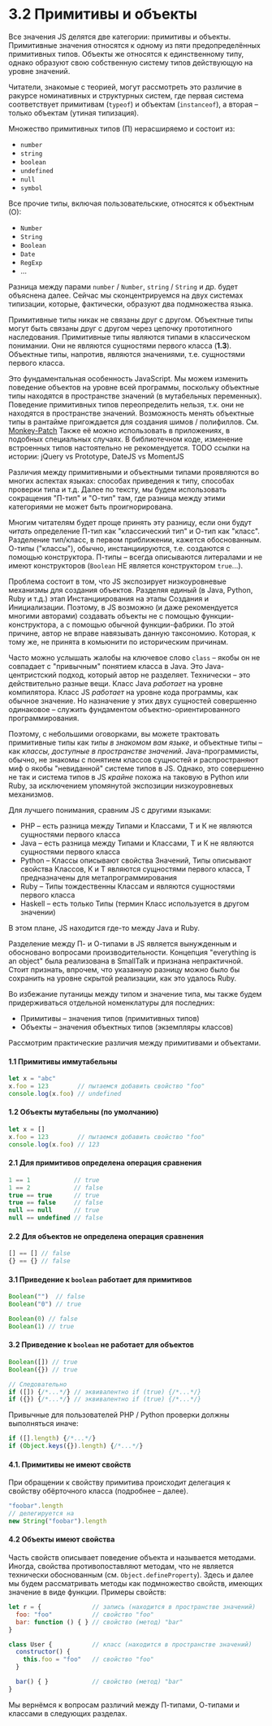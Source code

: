 # 3.2 Примитивы и объекты

Все значения JS делятся две категории: примитивы и объекты. Примитивные значения
относятся к одному из пяти предопределённых примитивных типов. Объекты же относятся к единственному типу,
однако образуют свою собственную систему типов действующую на уровне значений.

Читатели, знакомые с теорией, могут рассмотреть это различие в ракурсе номинативных
и структурных систем, где первая система соответствует примитивам (`typeof`) и объектам (`instanceof`),
а вторая – только объектам (утиная типизация).

Множество примитивных типов (П) нерасширяемо и состоит из:

* `number`
* `string`
* `boolean`
* `undefined`
* `null`
* `symbol`

Все прочие типы, включая пользовательские, относятся к объектным (О):

* `Number`
* `String`
* `Boolean`
* `Date`
* `RegExp`
* ...

Разница между парами `number` / `Number`, `string` / `String` и др. будет объяснена далее.
Сейчас мы сконцентрируемся на двух системах типизации, которые, фактически, образуют два подмножества языка.

Примитивные типы никак не связаны друг с другом. Объектные типы могут быть
связаны друг с другом через цепочку прототипного наследования. Примитивные типы являются типами
в классическом понимании. Они не являются сущностями первого класса (**1.3**).
Объектные типы, напротив, являются значениями, т.е. сущностями первого класса.

Это фундаментальная особенность JavaScript. Мы можем изменить поведение объектов на уровне
всей программы, поскольку объектные типы находятся в пространстве значений (в мутабельных переменных).
Поведение примитивных типов переопределить нельзя, т.к. они не находятся в пространстве значений.
Возможность менять объектные типы в рантайме пригождается для создания шимов / полифиллов.
См. [Monkey-Patch](https://en.wikipedia.org/wiki/Monkey_patch)
Также её можно использовать в приложениях, в подобных специальных случаях.
В библиотечном коде, изменение встроенных типов настоятельно не рекомендуется.
TODO ссылки на истории: jQuery vs Prototype, DateJS vs MomentJS

Различия между примитивными и объектными типами проявляются во многих аспектах языках: способах
приведения к типу, способах проверки типа и т.д. Далее по тексту, мы будем использовать сокращения "П-тип" и "О-тип"
там, где разница между этими категориями не может быть проигнорирована.

Многим читателям будет проще принять эту разницу, если они будут *читать* определение
П-тип как "классический тип" и О-тип как "класс". Разделение тип/класс, в первом приближении, кажется обоснованным.
О-типы ("классы"), обычно, инстанциируются, т.е. создаются с помощью конструктора. П-типы – всегда описываются литералами
и не имеют конструкторов (`Boolean` НЕ является конструктором `true`...).

Проблема состоит в том, что JS экспозирует низкоуровневые механизмы для создания объектов.
Разделяя единый (в Java, Python, Ruby и т.д.) этап Инстанциирования на этапы Создания и Инициализации.
Поэтому, в JS возможно (и даже рекомендуется многими авторами) создавать объекты не с помощью функции-конструктора,
а с помощью обычной функции-фабрики. По этой причине, автор не вправе навязывать данную таксономию.
Которая, к тому же, не принята в комьюнити по историческим причинам.

Часто можно услышать жалобы на ключевое слово `class` – якобы он не совпадает с "привычным" понятием класса в Java.
Это Java-центристский подход, который автор не разделяет. Технически – это действительно разные вещи.
Класс Java *работает* на уровне компилятора. Класс JS *работает* на уровне кода программы, как обычное значение.
Но назначение у этих двух сущностей совершенно одинаковое – служить фундаментом объектно-ориентированного
программирования.

Поэтому, с небольшими оговорками, вы можете трактовать примитивные типы как *типы в знакомом вам языке*,
и объектные типы – как *классы, доступные в пространстве значений*. Java-программисты, обычно,
не знакомы с понятием классов сущностей и распространяют миф о якобы "невиданной" системе типов в JS.
Однако, это совершенно не так и система типов в JS *крайне* похожа на таковую в Python или Ruby,
за исключением упомянутой экспозиции низкоуровневых механизмов.

Для лучшего понимания, сравним JS с другими языками:

* PHP – есть разница между Типами и Классами, Т и К не являются сущностями первого класса
* Java – есть разница между Типами и Классами, Т и К не являются сущностями первого класса
* Python – Классы описывают свойства Значений, Типы описывают свойства Классов, К и Т являются
сущностями первого класса, Т предназначены для метапрограммирования
* Ruby – Типы тождественны Классам и являются сущностями первого класса
* Haskell – есть только Типы (термин Класс используется в другом значении)

В этом плане, JS находится где-то между Java и Ruby.

Разделение между П- и О-типами в JS является вынужденным и обосновано вопросами производительности.
Концепция "everything is an object" была реализована в SmallTalk и признана непрактичной.
Стоит признать, впрочем, что указанную разницу можно было бы сохранить на уровне скрытой реализации, как это удалось Ruby.

Во избежание путаницы между типом и значение типа, мы также будем придерживаться отдельной номенклатуры
для последних:

* Примитивы – значения типов (примитивных типов)
* Объекты – значения объектных типов (экземпляры классов)

Рассмотрим практические различия между примитивами и объектами.

#### 1.1 Примитивы иммутабельны

```js
let x = "abc"
x.foo = 123        // пытаемся добавить свойство "foo"
console.log(x.foo) // undefined
```

#### 1.2 Объекты мутабельны (по умолчанию)

```js
let x = []
x.foo = 123        // пытаемся добавить свойство "foo"
console.log(x.foo) // 123
```

#### 2.1 Для примитивов определена операция сравнения

```js
1 == 1            // true
1 == 2            // false
true == true      // true
true == false     // false
null == null      // true
null == undefined // false
```

#### 2.2 Для объектов не определена операция сравнения

```js
[] == [] // false
{} == {} // false
```

#### 3.1 Приведение к `boolean` работает для примитивов

```js
Boolean("")  // false
Boolean("0") // true

Boolean(0) // false
Boolean(1) // true
```

#### 3.2 Приведение к `boolean` не работает для объектов

```js
Boolean([]) // true
Boolean({}) // true

// Следовательно
if ([]) {/*...*/} // эквивалентно if (true) {/*...*/}
if ({}) {/*...*/} // эквивалентно if (true) {/*...*/}
```

Привычные для пользователей PHP / Python проверки должны выполняться иначе:

```js
if ([].length) {/*...*/}
if (Object.keys({}).length) {/*...*/}
```

#### 4.1. Примитивы не имеют свойств

При обращении к свойству примитива происходит делегация к свойству обёрточного класса (подробнее – далее).

```js
"foobar".length
// делегируется на
new String("foobar").length
```

#### 4.2 Объекты имеют свойства

Часть свойств описывает поведение объекта и называется методами.
Иногда, свойства противопоставляют методам, что не является технически обоснованным (см. `Object.defineProperty`).
Здесь и далее мы будем рассматривать методы как подмножество свойств, имеющих значение в виде функции.
Примеры свойств:

```js
let r = {              // запись (находится в пространстве значений)
  foo: "foo"           // свойство "foo"
  bar: function () { } // свойство (метод) "bar"
}

class User {           // класс (находится в пространстве значений)
  constructor() {
    this.foo = "foo"   // свойство "foo"
  }

  bar() { }            // свойство (метод) "bar"
}
```

Мы вернёмся к вопросам различий между П-типами, О-типами и классами в следующих разделах.
